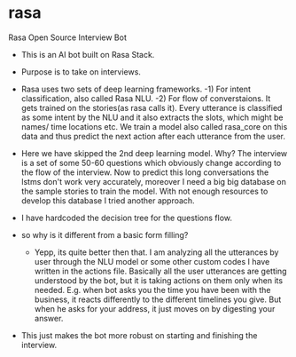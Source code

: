 # rasa
Rasa Open Source Interview Bot

- This is an AI bot built on Rasa Stack.
- Purpose is to take on interviews.
- Rasa uses two sets of deep learning frameworks.
  -1) For intent classification, also called Rasa NLU.
  -2) For flow of converstaions. It gets trained on the stories(as rasa calls it). 
      Every utterance is classified as some intent by the NLU and it also extracts the slots, which might be
      names/ time locations etc. We train a model also called rasa_core on this data and thus predict the next action 
      after each utterance from the user.
- Here we have skipped the 2nd deep learning model. Why? The interview is a set of some 50-60 questions which obviously
  change according to the flow of the interview. Now to predict this long conversations the lstms don't work very accurately, moreover 
  I need a big big database on the sample stories to train the model. With not enough resources to develop this database I tried 
  another approach.
- I have hardcoded the decision tree for the questions flow.
- so why is it different from a basic form filling?
  - Yepp, its quite better then that. I am analyzing all the utterances by user through the NLU model or some other custom
    codes I have written in the actions file. Basically all the user utterances are getting understood by the bot, but it is taking
    actions on them only when its needed. E.g. when bot asks you the time you have been with the business, it reacts differently 
    to the different timelines you give. But when he asks for your address, it just moves on by digesting your answer.
    
- This just makes the bot more robust on starting and finishing the interview.

